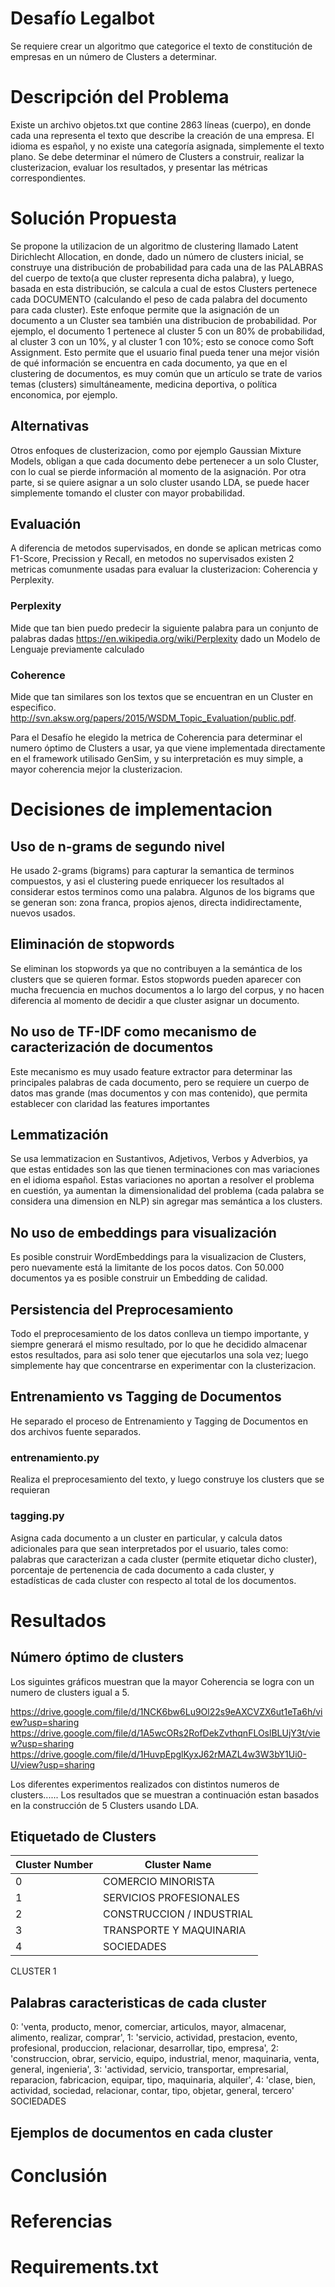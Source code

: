 # Desafío Legalbot
Se requiere crear un algoritmo que categorice el texto de constitución de empresas en un número de Clusters a determinar.

# Descripción del Problema
Existe un archivo objetos.txt que contine 2863 líneas (cuerpo), en donde cada una representa el texto que describe la creación de una empresa. El idioma es español, y no existe una categoría asignada, simplemente el texto plano.  Se debe determinar el número de Clusters a construir, realizar la clusterizacion, evaluar los resultados, y presentar las métricas correspondientes.

# Solución Propuesta
Se propone la utilizacion de un algoritmo de clustering llamado Latent Dirichlecht Allocation, en donde, dado un número de clusters inicial, se construye una distribución de probabilidad para cada una de las PALABRAS del cuerpo de texto(a que cluster representa dicha palabra), y luego, basada en esta distribución, se calcula a cual de estos Clusters pertenece cada DOCUMENTO (calculando el peso de cada palabra del documento para cada cluster).  Este enfoque permite que la asignación de un documento a un Cluster sea también una distribucion de probabilidad.  Por ejemplo, el documento 1 pertenece al cluster 5 con un 80% de probabilidad, al cluster 3 con un 10%, y al cluster 1 con 10%; esto se conoce como Soft Assignment.   Esto permite que el usuario final pueda tener una mejor visión de qué información se encuentra en cada documento, ya que en el clustering de documentos, es muy común que un artículo se trate de varios temas (clusters) simultáneamente,  medicina deportiva, o política enconomica, por ejemplo.

## Alternativas
Otros enfoques de clusterizacion, como por ejemplo Gaussian Mixture Models, obligan a que cada documento debe pertenecer a un solo Cluster, con lo cual se pierde información al momento de la asignación.  Por otra parte, si se quiere asignar a un solo cluster usando LDA, se puede hacer simplemente tomando el cluster con mayor probabilidad.  

## Evaluación
A diferencia de metodos supervisados, en donde se aplican metricas como F1-Score, Precission y Recall, en metodos no supervisados existen 2 metricas comunmente usadas para evaluar la clusterizacion: Coherencia y Perplexity.  
### Perplexity 
Mide que tan bien puedo predecir la siguiente palabra para un conjunto de palabras dadas https://en.wikipedia.org/wiki/Perplexity dado un Modelo de Lenguaje previamente calculado

### Coherence
Mide que tan similares son los textos que se encuentran en un Cluster en especifico. http://svn.aksw.org/papers/2015/WSDM_Topic_Evaluation/public.pdf.

Para el Desafío he elegido la metrica de Coherencia para determinar el numero óptimo de Clusters a usar, ya que viene implementada directamente en el framework utilisado GenSim, y su interpretación es muy simple, a mayor coherencia mejor la clusterizacion.


# Decisiones de implementacion
## Uso de n-grams de segundo nivel
He usado 2-grams (bigrams) para capturar la semantica de terminos compuestos, y asi el clustering puede enriquecer los resultados al considerar estos terminos como una palabra. Algunos de los bigrams que se generan son: zona franca, propios ajenos, directa indidirectamente, nuevos usados.

## Eliminación de stopwords
Se eliminan los stopwords ya que no contribuyen a la semántica de los clusters que se quieren formar. Estos stopwords pueden aparecer con mucha frecuencia en muchos documentos a lo largo del corpus, y no hacen diferencia al momento de decidir a que cluster asignar un documento.   

## No uso de TF-IDF como mecanismo de caracterización de documentos
Este mecanismo es muy usado feature extractor para determinar las principales palabras de cada documento, pero se requiere un cuerpo de datos mas grande (mas documentos y con mas contenido), que permita establecer con claridad las features importantes

## Lemmatización
Se usa lemmatizacion en Sustantivos, Adjetivos, Verbos y Adverbios, ya que estas entidades son las que tienen terminaciones con mas variaciones en el idioma español.  Estas variaciones no aportan a resolver el problema en cuestión, ya aumentan la dimensionalidad del problema (cada palabra se considera una dimension en NLP) sin agregar mas semántica a los clusters.


## No uso de embeddings para visualización 
Es posible construir WordEmbeddings para la visualizacion de Clusters, pero nuevamente está la limitante de los pocos datos.  Con 50.000 documentos ya es posible construir un Embedding de calidad.

## Persistencia del Preprocesamiento
Todo el preprocesamiento de los datos conlleva un tiempo importante, y siempre generará el mismo resultado, por lo que he decidido almacenar estos resultados, para asi solo tener que ejecutarlos una sola vez;  luego simplemente hay que concentrarse en experimentar con la clusterizacion.

## Entrenamiento vs Tagging de Documentos
He separado el proceso de Entrenamiento y Tagging de Documentos en dos archivos fuente separados.

### entrenamiento.py 
Realiza el preprocesamiento del texto, y luego construye los clusters que se requieran

### tagging.py
Asigna cada documento a un cluster en particular, y calcula datos adicionales para que sean interpretados por el usuario, tales como:  palabras que caracterizan a cada cluster (permite etiquetar dicho cluster), porcentaje de pertenencia de cada documento a cada cluster, y estadísticas de cada cluster con respecto al total de los documentos.

# Resultados

## Número óptimo de clusters
Los siguintes gráficos muestran que la mayor Coherencia se logra con un numero de clusters igual a 5.

https://drive.google.com/file/d/1NCK6bw6Lu9Ol22s9eAXCVZX6ut1eTa6h/view?usp=sharing
https://drive.google.com/file/d/1A5wcORs2RofDekZvthqnFLOslBLUjY3t/view?usp=sharing
https://drive.google.com/file/d/1HuvpEpglKyxJ62rMAZL4w3W3bY1Ui0-U/view?usp=sharing

Los diferentes experimentos realizados con distintos numeros de clusters......
Los resultados que se muestran a continuación estan basados en la construcción de 5 Clusters usando LDA.

## Etiquetado de Clusters
| Cluster Number  | Cluster Name |
| ------------- | ------------- |
| 0  | COMERCIO MINORISTA  |
| 1  | SERVICIOS PROFESIONALES  |
| 2  | CONSTRUCCION / INDUSTRIAL  |
| 3  | TRANSPORTE Y MAQUINARIA  |
| 4  | SOCIEDADES  |


CLUSTER 1
## Palabras caracteristicas de cada cluster
0: 'venta, producto, menor, comerciar, articulos, mayor, almacenar, alimento, realizar, comprar', 
1: 'servicio, actividad, prestacion, evento, profesional, produccion, relacionar, desarrollar, tipo, empresa', 
2: 'construccion, obrar, servicio, equipo, industrial, menor, maquinaria, venta, general, ingenieria', 
3: 'actividad, servicio, transportar, empresarial, reparacion, fabricacion, equipar, tipo, maquinaria, alquiler', 
4: 'clase, bien, actividad, sociedad, relacionar, contar, tipo, objetar, general, tercero' 		SOCIEDADES

## Ejemplos de documentos en cada cluster



# Conclusión

# Referencias


# Requirements.txt
